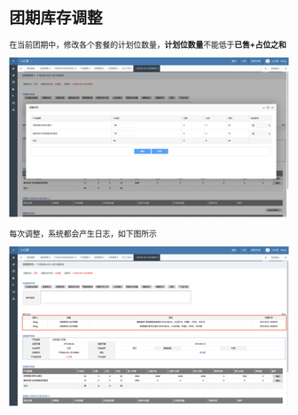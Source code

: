 # 团期库存调整

在当前团期中，修改各个套餐的计划位数量，**计划位数量**不能低于**已售+占位之和**

![](../../.gitbook/assets/image%20%2852%29.png)

每次调整，系统都会产生日志，如下图所示

![](../../.gitbook/assets/image%20%2875%29.png)



